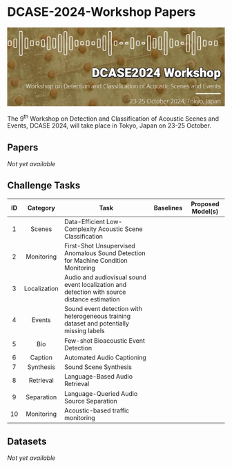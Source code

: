 # DCASE-2024-Workshop Papers
![img.png](dcase2024-logo.png)

The 9<sup>th</sup> Workshop on Detection and Classification of Acoustic Scenes and Events, DCASE 2024, will take place in Tokyo, Japan on 23-25 October.

## Papers
<i> Not yet available </i>

## Challenge Tasks

| **ID** | **Category** | **Task**    |       **Baselines**             |    **Proposed Model(s)**    |                                                                                                       
|:------:|:------------:|-----------------|:---------------------------:|:---------------------------:|
| 1 | Scenes | Data-Efficient Low-Complexity Acoustic Scene Classification | | |
| 2 | Monitoring | First-Shot Unsupervised Anomalous Sound Detection for Machine Condition Monitoring | | |
| 3 | Localization | Audio and audiovisual sound event localization and detection with source distance estimation | | |
| 4 | Events | Sound event detection with heterogeneous training dataset and potentially missing labels | | |
| 5 | Bio | Few-shot Bioacoustic Event Detection | | |
| 6 | Caption | Automated Audio Captioning | | |
| 7 | Synthesis | Sound Scene Synthesis | | |
| 8 | Retrieval | Language-Based Audio Retrieval | | |
| 9 | Separation | Language-Queried Audio Source Separation | | |
| 10| Monitoring | Acoustic-based traffic monitoring | | |

## Datasets

<i> Not yet available </i>